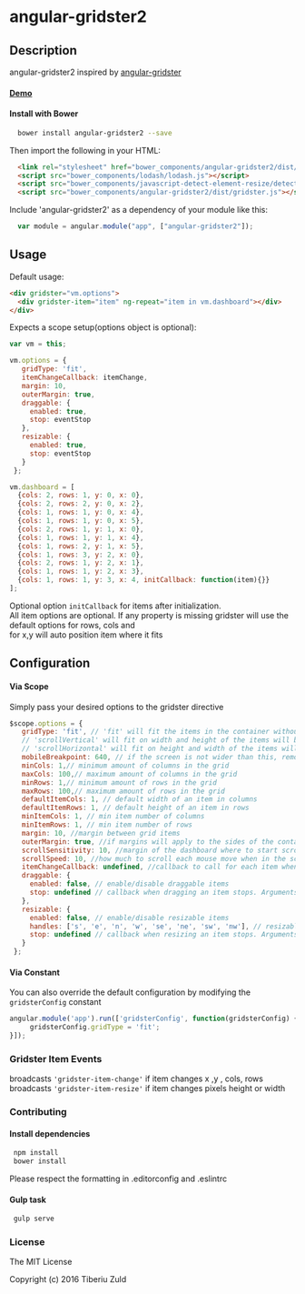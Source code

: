 angular-gridster2
==============
 
 
## Description
 
angular-gridster2 inspired by [angular-gridster](https://github.com/ManifestWebDesign/angular-gridster) 
 
#### [Demo](http://tiberiuzuld.github.io/angular-gridster2)
 
#### Install with Bower
```bash
  bower install angular-gridster2 --save
```

Then import the following in your HTML:

```html
  <link rel="stylesheet" href="bower_components/angular-gridster2/dist/gridster.css"/>
  <script src="bower_components/lodash/lodash.js"></script>
  <script src="bower_components/javascript-detect-element-resize/detect-element-resize.js"></script>
  <script src="bower_components/angular-gridster2/dist/gridster.js"></script>
```

Include 'angular-gridster2' as a dependency of your module like this:
```JavaScript
  var module = angular.module("app", ["angular-gridster2"]);
```

## Usage

Default usage:

```html
<div gridster="vm.options">
  <div gridster-item="item" ng-repeat="item in vm.dashboard"></div>
</div>
```
Expects a scope setup(options object is optional):
```JavaScript
var vm = this;

vm.options = {
   gridType: 'fit',
   itemChangeCallback: itemChange,
   margin: 10,
   outerMargin: true,
   draggable: {
     enabled: true,
     stop: eventStop
   },
   resizable: {
     enabled: true,
     stop: eventStop
   }
 };

vm.dashboard = [
  {cols: 2, rows: 1, y: 0, x: 0},
  {cols: 2, rows: 2, y: 0, x: 2},
  {cols: 1, rows: 1, y: 0, x: 4},
  {cols: 1, rows: 1, y: 0, x: 5},
  {cols: 2, rows: 1, y: 1, x: 0},
  {cols: 1, rows: 1, y: 1, x: 4},
  {cols: 1, rows: 2, y: 1, x: 5},
  {cols: 1, rows: 3, y: 2, x: 0},
  {cols: 2, rows: 1, y: 2, x: 1},
  {cols: 1, rows: 1, y: 2, x: 3},
  {cols: 1, rows: 1, y: 3, x: 4, initCallback: function(item){}}
];
```

Optional option ```initCallback``` for items after initialization.   
All item options are optional. If any property is missing gridster will use the default options for rows, cols and   
for x,y will auto position item where it fits

## Configuration

#### Via Scope
Simply pass your desired options to the gridster directive

```JavaScript
$scope.options = {
   gridType: 'fit', // 'fit' will fit the items in the container without scroll;
   // 'scrollVertical' will fit on width and height of the items will be the same as the width
   // 'scrollHorizontal' will fit on height and width of the items will be the same as the height
   mobileBreakpoint: 640, // if the screen is not wider than this, remove the grid layout and stack the items
   minCols: 1,// minimum amount of columns in the grid
   maxCols: 100,// maximum amount of columns in the grid
   minRows: 1,// minimum amount of rows in the grid
   maxRows: 100,// maximum amount of rows in the grid
   defaultItemCols: 1, // default width of an item in columns
   defaultItemRows: 1, // default height of an item in rows
   minItemCols: 1, // min item number of columns
   minItemRows: 1, // min item number of rows
   margin: 10, //margin between grid items
   outerMargin: true, //if margins will apply to the sides of the container
   scrollSensitivity: 10, //margin of the dashboard where to start scrolling
   scrollSpeed: 10, //how much to scroll each mouse move when in the scrollSensitivity zone
   itemChangeCallback: undefined, //callback to call for each item when is changes x, y, rows, cols. Arguments:gridsterItem, scope
   draggable: {
     enabled: false, // enable/disable draggable items
     stop: undefined // callback when dragging an item stops. Arguments: gridsterItem, scope
   },
   resizable: {
     enabled: false, // enable/disable resizable items
     handles: ['s', 'e', 'n', 'w', 'se', 'ne', 'sw', 'nw'], // resizable edges of an item
     stop: undefined // callback when resizing an item stops. Arguments: gridsterItem, scope
   }
 };
```

#### Via Constant
You can also override the default configuration by modifying the ```gridsterConfig``` constant

```js
angular.module('app').run(['gridsterConfig', function(gridsterConfig) {
	 gridsterConfig.gridType = 'fit';
}]);
```

### Gridster Item Events

broadcasts ```'gridster-item-change'``` if item changes x ,y , cols, rows  
broadcasts ```'gridster-item-resize'``` if item changes pixels height or width

### Contributing

#### Install dependencies
```bash
 npm install
 bower install
```

Please respect the formatting in .editorconfig and .eslintrc

#### Gulp task
```bash
 gulp serve
```

### License
 The MIT License
 
 Copyright (c) 2016 Tiberiu Zuld
